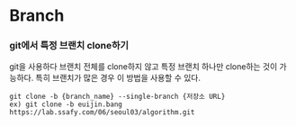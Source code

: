 # Branch

### git에서 특정 브랜치 clone하기

git을 사용하다 브랜치 전체를 clone하지 않고 특정 브랜치 하나만 clone하는 것이 가능하다. 특히 브랜치가 많은 경우 이 방법을 사용할 수 있다.

```
git clone -b {branch_name} --single-branch {저장소 URL}
ex) git clone -b euijin.bang https://lab.ssafy.com/06/seoul03/algorithm.git
```

